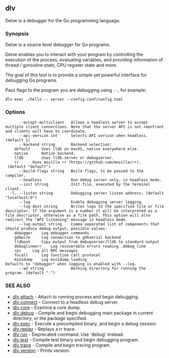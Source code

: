 ## dlv

Delve is a debugger for the Go programming language.

### Synopsis


Delve is a source level debugger for Go programs.

Delve enables you to interact with your program by controlling the execution of the process,
evaluating variables, and providing information of thread / goroutine state, CPU register state and more.

The goal of this tool is to provide a simple yet powerful interface for debugging Go programs.

Pass flags to the program you are debugging using `--`, for example:

`dlv exec ./hello -- server --config conf/config.toml`

### Options

```
      --accept-multiclient   Allows a headless server to accept multiple client connections. Note that the server API is not reentrant and clients will have to coordinate.
      --api-version int      Selects API version when headless. (default 1)
      --backend string       Backend selection:
	default		Uses lldb on macOS, native everywhere else.
	native		Native backend.
	lldb		Uses lldb-server or debugserver.
	rr		Uses mozilla rr (https://github.com/mozilla/rr).
 (default "default")
      --build-flags string   Build flags, to be passed to the compiler.
      --headless             Run debug server only, in headless mode.
      --init string          Init file, executed by the terminal client.
  -l, --listen string        Debugging server listen address. (default "localhost:0")
      --log                  Enable debugging server logging.
      --log-dest string      Writes logs to the specified file or file descriptor. If the argument is a number it will be interpreted as a file descriptor, otherwise as a file path. This option will also redirect the "API listening" message in headless mode.
      --log-output string    Comma separated list of components that should produce debug output, possible values:
	debugger	Log debugger commands
	gdbwire		Log connection to gdbserial backend
	lldbout		Copy output from debugserver/lldb to standard output
	debuglineerr	Log recoverable errors reading .debug_line
	rpc		Log all RPC messages
	fncall		Log function call protocol
	minidump	Log minidump loading
Defaults to "debugger" when logging is enabled with --log.
      --wd string            Working directory for running the program. (default ".")
```

### SEE ALSO
* [dlv attach](dlv_attach.md)	 - Attach to running process and begin debugging.
* [dlv connect](dlv_connect.md)	 - Connect to a headless debug server.
* [dlv core](dlv_core.md)	 - Examine a core dump.
* [dlv debug](dlv_debug.md)	 - Compile and begin debugging main package in current directory, or the package specified.
* [dlv exec](dlv_exec.md)	 - Execute a precompiled binary, and begin a debug session.
* [dlv replay](dlv_replay.md)	 - Replays a rr trace.
* [dlv run](dlv_run.md)	 - Deprecated command. Use 'debug' instead.
* [dlv test](dlv_test.md)	 - Compile test binary and begin debugging program.
* [dlv trace](dlv_trace.md)	 - Compile and begin tracing program.
* [dlv version](dlv_version.md)	 - Prints version.

